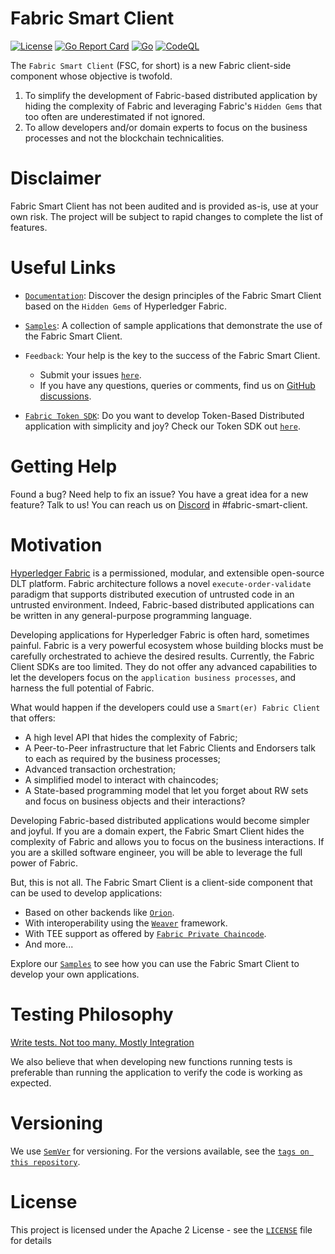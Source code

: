 # Fabric Smart Client
[![License](https://img.shields.io/badge/license-Apache%202-blue)](LICENSE)
[![Go Report Card](https://goreportcard.com/badge/github.com/hyperledger-labs/fabric-smart-client)](https://goreportcard.com/badge/github.com/hyperledger-labs/fabric-smart-client)
[![Go](https://github.com/hyperledger-labs/fabric-smart-client/actions/workflows/go.yml/badge.svg)](https://github.com/hyperledger-labs/fabric-smart-client/actions/workflows/go.yml)
[![CodeQL](https://github.com/hyperledger-labs/fabric-smart-client/actions/workflows/codeql-analysis.yml/badge.svg)](https://github.com/hyperledger-labs/fabric-smart-client/actions/workflows/codeql-analysis.yml)

The `Fabric Smart Client` (FSC, for short) is a new Fabric client-side component whose objective is twofold.
1. To simplify the development of Fabric-based distributed application by hiding the complexity of Fabric and leveraging 
  Fabric's `Hidden Gems` that too often are underestimated if not ignored.
2. To allow developers and/or domain experts to focus on the business processes and not the blockchain technicalities.

# Disclaimer

Fabric Smart Client has not been audited and is provided as-is, use at your own risk. The project will be subject to rapid changes to complete the list of features. 

# Useful Links

- [`Documentation`](./docs/design.md): Discover the design principles of the Fabric Smart Client based on the
`Hidden Gems` of Hyperledger Fabric.
- [`Samples`](./samples/README.md): A collection of sample applications that demonstrate the use of the Fabric Smart Client. 
- `Feedback`: Your help is the key to the success of the Fabric Smart Client. 
  - Submit your issues [`here`][`fabric-smart-client` Issues].
  - If you have any questions, queries or comments, find us on [GitHub discussions].

- [`Fabric Token SDK`](https://github.com/hyperledger-labs/fabric-token-sdk): Do you want to develop Token-Based Distributed
application with simplicity and joy? Check our Token SDK out [`here`](https://github.com/hyperledger-labs/fabric-token-sdk).

# Getting Help

Found a bug? Need help to fix an issue? You have a great idea for a new feature? Talk to us! You can reach us on
[Discord](https://discord.gg/hyperledger) in #fabric-smart-client.

# Motivation

[Hyperledger Fabric]('https://www.hyperledger.org/use/fabric') is a permissioned, modular, and extensible open-source 
DLT platform. Fabric architecture follows a novel `execute-order-validate` paradigm that supports distributed 
execution of untrusted code in an untrusted environment. Indeed, Fabric-based distributed applications can 
be written in any general-purpose programming language.

Developing applications for Hyperledger Fabric is often hard, sometimes painful. Fabric is a very powerful 
ecosystem whose building blocks must be carefully orchestrated to achieve the desired results. Currently, 
the Fabric Client SDKs are too limited. They do not offer any advanced capabilities to let the developers 
focus on the `application business processes`, and harness the full potential of Fabric.

What would happen if the developers could use a `Smart(er) Fabric Client` that offers:
- A high level API that hides the complexity of Fabric;
- A Peer-to-Peer infrastructure that let Fabric Clients and Endorsers talk to each as required by the business processes;
- Advanced transaction orchestration;
- A simplified model to interact with chaincodes;
- A State-based programming model that let you forget about RW sets and focus on business objects and their interactions? 

Developing Fabric-based distributed applications would become simpler and joyful.
If you are a domain expert, the Fabric Smart Client hides the complexity of Fabric and allows you to focus on the business interactions.
If you are a skilled software engineer, you will be able to leverage the full power of Fabric.

But, this is not all. The Fabric Smart Client is a client-side component that can be used to develop applications: 
- Based on other backends like [`Orion`](https://github.com/hyperledger-labs/orion-server).
- With interoperability using the [`Weaver`](https://github.com/hyperledger-labs/weaver-dlt-interoperability) framework.
- With TEE support as offered by [`Fabric Private Chaincode`](https://github.com/hyperledger/fabric-private-chaincode). 
- And more...

Explore our [`Samples`](./samples/README.md) to see how you can use the Fabric Smart Client to develop your own applications.

# Testing Philosophy

[Write tests. Not too many. Mostly Integration](https://kentcdodds.com/blog/write-tests)

We also believe that when developing new functions running tests is preferable than running the application to verify the code is working as expected.

# Versioning

We use [`SemVer`](https://semver.org/) for versioning. For the versions available, see the [`tags on this repository`](https://github.com/hyperledger-labs/fabric-smart-client/tags).

# License

This project is licensed under the Apache 2 License - see the [`LICENSE`](LICENSE) file for details

[`fabric-smart-client` Issues]: https://github.com/hyperledger-labs/fabric-smart-client/issues
[GitHub discussions]: https://github.com/hyperledger-labs/fabric-smart-client/discussions
